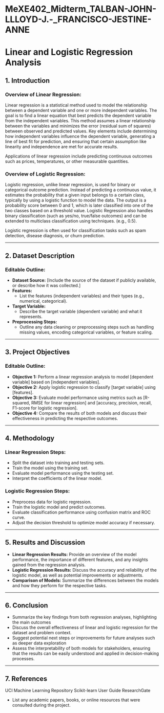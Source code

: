 # MeXE402_Midterm_TALBAN-JOHN-LLLOYD-J.-_FRANCISCO-JESTINE-ANNE
# Linear and Logistic Regression Analysis

## 1. Introduction

### Overview of Linear Regression:
Linear regression is a statistical method used to model the relationship between a dependent variable and one or more independent variables. The goal is to find a linear equation that best predicts the dependent variable from the independent variables. This method assumes a linear relationship between the variables and minimizes the error (residual sum of squares) between observed and predicted values. Key elements include determining how independent variables influence the dependent variable, generating a line of best fit for prediction, and ensuring that certain assumption like linearity and independence are met for accurate results.

Applications of linear regression include predicting continuous outcomes such as prices, temperatures, or other measurable quantities.

### Overview of Logistic Regression:
Logistic regression, unlike linear regression, is used for binary or categorical outcome prediction. Instead of predicting a continuous value, it estimates the probability that a given input belongs to a certain class, typically by using a logistic function to model the data. The output is a probability score between 0 and 1, which is later classified into one of the two classes based on a threshold value. Logistic Regression also handles binary classification (such as yes/no, true/false outcomes) and can be extended to multiclass classification using techniques. (e.g., 0.5).

Logistic regression is often used for classification tasks such as spam detection, disease diagnosis, or churn prediction.

---

## 2. Dataset Description

### Editable Outline:
- **Dataset Source:** [Include the source of the dataset if publicly available, or describe how it was collected.]
- **Features:**
  - List the features (independent variables) and their types (e.g., numerical, categorical).
- **Target Variable:**
  - Describe the target variable (dependent variable) and what it represents.
- **Preprocessing Steps:**
  - Outline any data cleaning or preprocessing steps such as handling missing values, encoding categorical variables, or feature scaling.

---

## 3. Project Objectives

### Editable Outline:
- **Objective 1:** Perform a linear regression analysis to model [dependent variable] based on [independent variables].
- **Objective 2:** Apply logistic regression to classify [target variable] using [features].
- **Objective 3:** Evaluate model performance using metrics such as [R-squared, RMSE for linear regression] and [accuracy, precision, recall, F1-score for logistic regression].
- **Objective 4:** Compare the results of both models and discuss their effectiveness in predicting the respective outcomes.

---

## 4. Methodology

### Linear Regression Steps:
- Split the dataset into training and testing sets.
- Train the model using the training set.
- Evaluate model performance using the testing set.
- Interpret the coefficients of the linear model.

### Logistic Regression Steps:
- Preprocess data for logistic regression.
- Train the logistic model and predict outcomes.
- Evaluate classification performance using confusion matrix and ROC curve.
- Adjust the decision threshold to optimize model accuracy if necessary.

---

## 5. Results and Discussion

- **Linear Regression Results:** Provide an overview of the model performance, the importance of different features, and any insights gained from the regression analysis.
- **Logistic Regression Results:** Discuss the accuracy and reliability of the logistic model, as well as potential improvements or adjustments.
- **Comparison of Models:** Summarize the differences between the models and how they perform for the respective tasks.

---

## 6. Conclusion

- Summarize the key findings from both regression analyses, highlighting the main outcomes
- Discuss the overall effectiveness of linear and logistic regression for the dataset and problem context.
- Suggest potential next steps or improvements for future analyses such as deeper data exploration
- Assess the interpretability of both models for stakeholders, ensuring that the results can be easily understood and applied in decision-making processes.

---

## 7. References
UCI Machine Learning Repository
Scikit-learn User Guide
ResearchGate


- List any academic papers, books, or online resources that were consulted during the project.
